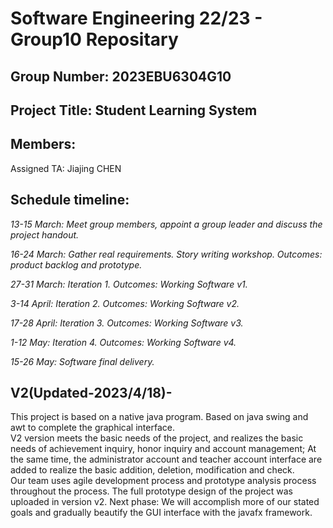# Software Engineering 22/23 - Group10 Repositary

## Group Number: 2023EBU6304G10

## Project Title: Student Learning System

## Members:



Assigned TA: Jiajing CHEN

## Schedule timeline:

*13-15 March: Meet group members, appoint a group leader and discuss the project handout.*  

*16-24 March: Gather real requirements. Story writing workshop. Outcomes: product backlog and prototype.*  

*27-31 March: Iteration 1. Outcomes: Working Software v1.*  

*3-14 April: Iteration 2. Outcomes: Working Software v2.*  

*17-28 April: Iteration 3. Outcomes: Working Software v3.*  

*1-12 May: Iteration 4. Outcomes: Working Software v4.*  

*15-26 May: Software final delivery.*  


## V2(Updated-2023/4/18)-  

   This project is based on a native java program. Based on java swing and awt to complete the graphical interface.   
   V2 version meets the basic needs of the project, and realizes the basic needs of achievement inquiry, honor inquiry and account management; At the same time, the administrator account and teacher account interface are added to realize the basic addition, deletion, modification and check.  
   Our team uses agile development process and prototype analysis process throughout the process. The full prototype design of the project was uploaded in version v2. 
   Next phase: We will accomplish more of our stated goals and gradually beautify the GUI interface with the javafx framework.

